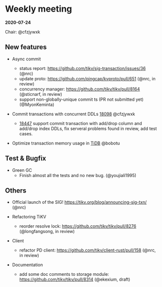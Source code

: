 # Weekly meeting

**2020-07-24**

Chair: @cfzjywxk

## New features

* Async commit
  - status report: https://github.com/tikv/sig-transaction/issues/36 (@nrc)
  - update proto: https://github.com/pingcap/kvproto/pull/651 (@nrc, in review)
  - concurrency manager: https://github.com/tikv/tikv/pull/8164 (@sticnarf, in review)
  - support non-globally-unique commit ts (PR not submitted yet) (@MyonKeminta)
  
* Commit transactions with concurrent DDLs [18098](https://github.com/pingcap/tidb/issues/18098) @cfzjywxk
  - [18447](https://github.com/pingcap/tidb/pull/18447) support commit transaction with add/drop column and add/drop index DDLs, fix serveral problems found in review, add test cases.

* Optimize transaction memory usage in [TiDB](https://github.com/pingcap/tidb/projects/54) @bobotu

## Test & Bugfix

* Green GC
  - Finish almost all the tests and no new bug. (@youjiali1995)
  
## Others

* Official launch of the SIG! https://tikv.org/blog/announcing-sig-txn/ (@nrc)

* Refactoring TiKV
  - reorder resolve lock: https://github.com/tikv/tikv/pull/8276 (@longfangsong, in review)
  
* Client
  - refactor PD client: https://github.com/tikv/client-rust/pull/158 (@nrc, in review)
  
* Documentation
  - add some doc comments to storage module: https://github.com/tikv/tikv/pull/8314 (@ekexium, draft)
